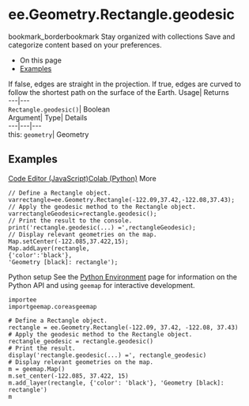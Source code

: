 
#  ee.Geometry.Rectangle.geodesic 
bookmark_borderbookmark Stay organized with collections  Save and categorize content based on your preferences.
  * On this page
  * [Examples](https://developers.google.com/earth-engine/apidocs/ee-geometry-rectangle-geodesic#examples)


If false, edges are straight in the projection. If true, edges are curved to follow the shortest path on the surface of the Earth. 
Usage| Returns  
---|---  
`Rectangle.geodesic()`| Boolean  
Argument| Type| Details  
---|---|---  
this: `geometry`| Geometry  
## Examples
[Code Editor (JavaScript)](https://developers.google.com/earth-engine/apidocs/ee-geometry-rectangle-geodesic#code-editor-javascript-sample)[Colab (Python)](https://developers.google.com/earth-engine/apidocs/ee-geometry-rectangle-geodesic#colab-python-sample) More
```
// Define a Rectangle object.
varrectangle=ee.Geometry.Rectangle(-122.09,37.42,-122.08,37.43);
// Apply the geodesic method to the Rectangle object.
varrectangleGeodesic=rectangle.geodesic();
// Print the result to the console.
print('rectangle.geodesic(...) =',rectangleGeodesic);
// Display relevant geometries on the map.
Map.setCenter(-122.085,37.422,15);
Map.addLayer(rectangle,
{'color':'black'},
'Geometry [black]: rectangle');
```
Python setup
See the [ Python Environment](https://developers.google.com/earth-engine/guides/python_install) page for information on the Python API and using `geemap` for interactive development.
```
importee
importgeemap.coreasgeemap
```
```
# Define a Rectangle object.
rectangle = ee.Geometry.Rectangle(-122.09, 37.42, -122.08, 37.43)
# Apply the geodesic method to the Rectangle object.
rectangle_geodesic = rectangle.geodesic()
# Print the result.
display('rectangle.geodesic(...) =', rectangle_geodesic)
# Display relevant geometries on the map.
m = geemap.Map()
m.set_center(-122.085, 37.422, 15)
m.add_layer(rectangle, {'color': 'black'}, 'Geometry [black]: rectangle')
m
```

